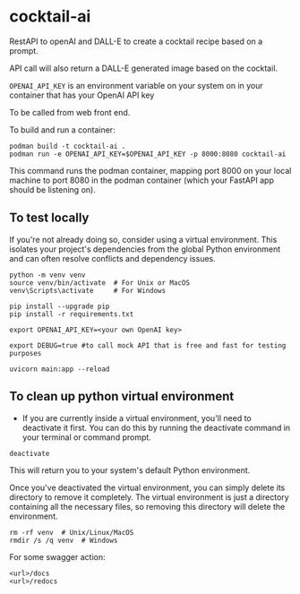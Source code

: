 # cocktail-ai

RestAPI to openAI and DALL-E to create a cocktail recipe based on a prompt.  

API call will also return a DALL-E generated image based on the cocktail.  

`OPENAI_API_KEY` is an environment variable on your system on in your container that has your OpenAI API key

To be called from web front end.

To build and run a container:  

```
podman build -t cocktail-ai .
podman run -e OPENAI_API_KEY=$OPENAI_API_KEY -p 8000:8080 cocktail-ai
```

This command runs the podman container, mapping port 8000 on your local machine to port 8080 in the podman container (which your FastAPI app should be listening on).  
  
## To test locally

If you're not already doing so, consider using a virtual environment. This isolates your project's dependencies from the global Python environment and can often resolve conflicts and dependency issues.  
  
```
python -m venv venv
source venv/bin/activate  # For Unix or MacOS
venv\Scripts\activate     # For Windows

pip install --upgrade pip
pip install -r requirements.txt

export OPENAI_API_KEY=<your own OpenAI key>

export DEBUG=true #to call mock API that is free and fast for testing purposes

uvicorn main:app --reload
```

## To clean up python virtual environment
- If you are currently inside a virtual environment, you'll need to deactivate it first. You can do this by running the deactivate command in your terminal or command prompt.  

```
deactivate
```

This will return you to your system's default Python environment.  
  
Once you've deactivated the virtual environment, you can simply delete its directory to remove it completely. The virtual environment is just a directory containing all the necessary files, so removing this directory will delete the environment.

```
rm -rf venv  # Unix/Linux/MacOS
rmdir /s /q venv  # Windows
```
For some swagger action:

```
<url>/docs
<url>/redocs
```
